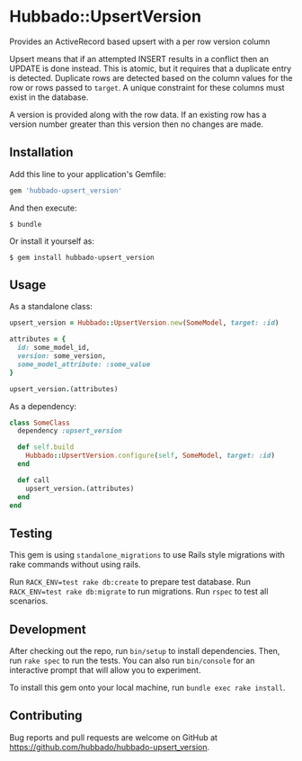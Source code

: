 # Hubbado::UpsertVersion

Provides an ActiveRecord based upsert with a per row version column

Upsert means that if an attempted INSERT results in a conflict then an UPDATE is done instead. This is atomic, but it requires that a duplicate entry is detected. Duplicate rows are detected based on the column values for the row or rows passed to `target`. A unique constraint for these columns must exist in the database.

A version is provided along with the row data. If an existing row has a version number greater than this version then no changes are made.

## Installation

Add this line to your application's Gemfile:

```ruby
gem 'hubbado-upsert_version'
```

And then execute:

    $ bundle

Or install it yourself as:

    $ gem install hubbado-upsert_version

## Usage

As a standalone class:

```ruby
upsert_version = Hubbado::UpsertVersion.new(SomeModel, target: :id)

attributes = {
  id: some_model_id,
  version: some_version,
  some_model_attribute: :some_value
}

upsert_version.(attributes)
```

As a dependency:

```ruby
class SomeClass
  dependency :upsert_version

  def self.build
    Hubbado::UpsertVersion.configure(self, SomeModel, target: :id)
  end

  def call
    upsert_version.(attributes)
  end
end
```

## Testing

This gem is using `standalone_migrations` to use Rails style migrations with rake commands without using rails.

Run `RACK_ENV=test rake db:create` to prepare test database.
Run `RACK_ENV=test rake db:migrate` to run migrations.
Run `rspec` to test all scenarios.

## Development

After checking out the repo, run `bin/setup` to install dependencies. Then, run `rake spec` to run the tests. You can also run `bin/console` for an interactive prompt that will allow you to experiment.

To install this gem onto your local machine, run `bundle exec rake install`.

## Contributing

Bug reports and pull requests are welcome on GitHub at https://github.com/hubbado/hubbado-upsert_version.

